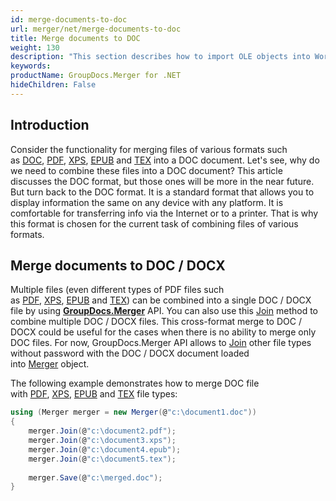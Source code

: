 ```yaml
---
id: merge-documents-to-doc
url: merger/net/merge-documents-to-doc
title: Merge documents to DOC
weight: 130
description: "This section describes how to import OLE objects into Word DOC/DOCX documents using C#/.NET"
keywords: 
productName: GroupDocs.Merger for .NET
hideChildren: False
---
```

## Introduction

Consider the functionality for merging files of various formats such as [DOC](https://docs.fileformat.com/word-processing/doc/), [PDF](https://docs.fileformat.com/view/pdf/), [XPS](https://docs.fileformat.com/page-description-language/xps/), [EPUB](https://docs.fileformat.com/ebook/epub/) and [TEX](https://docs.fileformat.com/page-description-language/tex/) into a DOC document. Let's see, why do we need to combine these files into a DOC document? This article discusses the DOC format, but those ones will be more in the near future. But turn back to the DOC format. It is a standard format that allows you to display information the same on any device with any platform. It is comfortable for transferring info via the Internet or to a printer. That is why this format is chosen for the current task of combining files of various formats.

## Merge documents to DOC / DOCX

Multiple files (even different types of PDF files such as [PDF](https://docs.fileformat.com/view/pdf/), [XPS](https://docs.fileformat.com/page-description-language/xps/), [EPUB](https://docs.fileformat.com/ebook/epub/) and [TEX](https://docs.fileformat.com/page-description-language/tex/)) can be combined into a single DOC / DOCX file by using **[GroupDocs.Merger](https://products.groupdocs.com/merger/net)** API. You can also use this [Join](https://reference.groupdocs.com/merger/net/groupdocs.merger/merger/join) method to combine multiple DOC / DOCX files. This cross-format merge to DOC / DOCX could be useful for the cases when there is no ability to merge only DOC files. For now, GroupDocs.Merger API allows to [Join](https://reference.groupdocs.com/merger/net/groupdocs.merger/merger/join) other file types without password with the DOC / DOCX document loaded into [Merger](https://reference.groupdocs.com/merger/net/groupdocs.merger/merger) object.

The following example demonstrates how to merge DOC file with [PDF](https://docs.fileformat.com/view/pdf/), [XPS](https://docs.fileformat.com/page-description-language/xps/), [EPUB](https://docs.fileformat.com/ebook/epub/) and [TEX](https://docs.fileformat.com/page-description-language/tex/) file types:

```csharp
using (Merger merger = new Merger(@"c:\document1.doc"))
{
    merger.Join(@"c:\document2.pdf");
    merger.Join(@"c:\document3.xps");
    merger.Join(@"c:\document4.epub");
    merger.Join(@"c:\document5.tex");
 
	merger.Save(@"c:\merged.doc");
}
```

